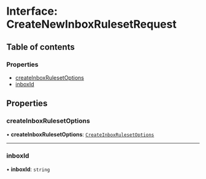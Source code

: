 # Interface: CreateNewInboxRulesetRequest

## Table of contents

### Properties

- [createInboxRulesetOptions](CreateNewInboxRulesetRequest.md#createinboxrulesetoptions)
- [inboxId](CreateNewInboxRulesetRequest.md#inboxid)

## Properties

### createInboxRulesetOptions

• **createInboxRulesetOptions**: [`CreateInboxRulesetOptions`](CreateInboxRulesetOptions.md)

___

### inboxId

• **inboxId**: `string`
